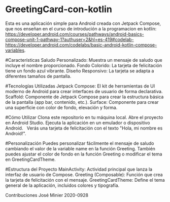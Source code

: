 # GreetingCard-con-kotlin
Esta es una aplicación simple para Android creada con Jetpack Compose, que nos enseñan en el curso de introdución a la programacion en kotlin: https://developer.android.com/courses/pathways/android-basics-compose-unit-1-pathway-1?authuser=2&hl=es-419#codelab-https://developer.android.com/codelabs/basic-android-kotlin-compose-variables.

#Características
Saludo Personalizado: Muestra un mensaje de saludo que incluye el nombre proporcionado.
Fondo Colorido: La tarjeta de felicitación tiene un fondo azul vibrante.
Diseño Responsivo: La tarjeta se adapta a diferentes tamaños de pantalla.

#Tecnologías Utilizadas
Jetpack Compose: El kit de herramientas de UI moderno de Android para crear interfaces de usuario de forma declarativa.
Scaffold: Componente de Jetpack Compose para crear la estructura básica de la pantalla (app bar, contenido, etc.).
Surface: Componente para crear una superficie con color de fondo, elevación y forma.

#Cómo Utilizar
Clona este repositorio en tu máquina local.
Abre el proyecto en Android Studio.
Ejecuta la aplicación en un emulador o dispositivo Android.   
Verás una tarjeta de felicitación con el texto "Hola, mi nombre es Android!".

#Personalización
Puedes personalizar fácilmente el mensaje de saludo cambiando el valor de la variable name en la función Greeting. También puedes ajustar el color de fondo en la función Greeting o modificar el tema en GreetingCardTheme.

#Estructura del Proyecto
MainActivity: Actividad principal que lanza la interfaz de usuario de Compose.
Greeting (Composable): Función que crea la tarjeta de felicitación con el mensaje.
GreetingCardTheme: Define el tema general de la aplicación, incluidos colores y tipografía.

Contribuciones
José Minier 2020-0928
